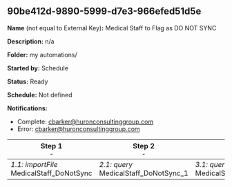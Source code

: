 ## 90be412d-9890-5999-d7e3-966efed51d5e

**Name** (not equal to External Key)**:** Medical Staff to Flag as DO NOT SYNC

**Description:** n/a

**Folder:** my automations/

**Started by:** Schedule

**Status:** Ready

**Schedule:** Not defined

**Notifications:**

* Complete: cbarker@huronconsultinggroup.com
* Error: cbarker@huronconsultinggroup.com

| Step 1<br>_<small>-</small>_ | Step 2<br>_<small>-</small>_ | Step 3<br>_<small>-</small>_ | Step 4<br>_<small>-</small>_ | Step 5<br>_<small>-</small>_ |
| --- | --- | --- | --- | --- |
| _1.1: importFile_<br>MedicalStaff_DoNotSync | _2.1: query_<br>MedicalStaff_DoNotSync_1 | _3.1: query_<br>MedicalStaff_DoNotSync_2 | _4.1: query_<br>MedicalStaff_DoNotSync_FlagCheck | _5.1: query_<br>Contact_DoNotSync |
